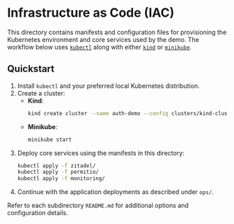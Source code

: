 # Infrastructure as Code (IAC)

This directory contains manifests and configuration files for provisioning the Kubernetes environment and core services used by the demo. The workflow below uses [`kubectl`](https://kubernetes.io/docs/tasks/tools/) along with either [`kind`](https://kind.sigs.k8s.io/) or [`minikube`](https://minikube.sigs.k8s.io/).

## Quickstart

1. Install `kubectl` and your preferred local Kubernetes distribution.
2. Create a cluster:
   - **Kind**:
     ```bash
     kind create cluster --name auth-demo --config clusters/kind-cluster.yaml
     ```
   - **Minikube**:
     ```bash
     minikube start
     ```
3. Deploy core services using the manifests in this directory:
   ```bash
   kubectl apply -f zitadel/
   kubectl apply -f permitio/
   kubectl apply -f monitoring/
   ```
4. Continue with the application deployments as described under `ops/`.

Refer to each subdirectory `README.md` for additional options and configuration details.
